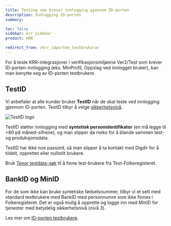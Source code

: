 ```yaml
---
title: Testing som krever innlogging gjennom ID-porten
description: Innlogging ID-porten
summary:

toc: false
sidebar: krr_sidebar
product: KRR

redirect_from: /krr_idporten_testbrukarar
---
```


For å teste KRR-integrasjoner i verifikasjonsmiljøene Ver2/Test som krever ID-porten-innlogging (eks. MinProfil, Oppslag ved innlogget bruker), kan man benytte seg av ID-porten testbrukere.


## TestID

Vi anbefaler at alle kunder bruker **TestID** når de skal teste ved innlogging gjennom ID-porten. TestID tilbyr å velge [sikkerhetsnivå](https://eid.difi.no/nb/sikkerhet-og-personvern/ulike-sikkerhetsniva). 

![TestID logo]({{site.baseurl}}/assets/testid.svg)

TestID støtter innlogging med **syntetisk personidentifikator**  (en må legge til +80 på måned-sifrene), og man slipper da risiko for å blande sammen test- og produksjonsdata.

TestID har ikke noe passord, så man slipper å ta kontakt med Digdir for å tildelt, opprettet eller nullstilt brukere.

Bruk [Tenor testdata-søk](https://www.skatteetaten.no/skjema/testdata/) til å finne test-brukere fra Test-Folkeregisteret.


## BankID og MinID

For de som ikke kan bruke syntetiske fødselsnummer, tilbyr vi et sett med standard testbrukere med BankID med personnumre som ikke finnes i Folkeregisteret. Det er også mulig å opprette og logge inn med MinID for tjenester med betydelig sikkerhetsnivå (nivå 3).


Les mer om [ID-porten testbrukere](https://docs.digdir.no/docs/idporten/idporten/idporten_testbrukere.html).

